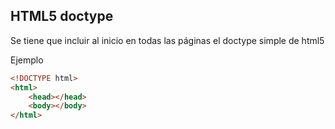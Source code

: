 HTML5 doctype
-------------
Se tiene que incluir al inicio en todas las páginas el doctype simple de html5

Ejemplo
```html
<!DOCTYPE html>
<html>
	<head></head>
	<body></body>
</html>
```